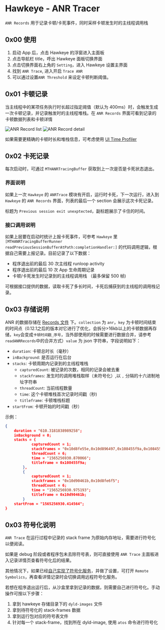 # Hawkeye - ANR Tracer

`ANR Records` 用于记录卡顿/卡死事件，同时采样卡顿发生时的主线程调用栈

## 0x00 使用

1. 启动 App 后，点击 Hawkeye 的浮窗进入主面板
2. 点击导航栏 title，呼出 Hawkeye 面板切换界面
3. 点击切换界面右上角的 `Setting`，进入 Hawkeye 设置主界面
4. 找到 `ANR Trace`, 进入开启 `Trace ANR`
5. 可以通过设置`ANR Threshold` 来设定卡顿判断阈值。

## 0x01 卡顿记录

当主线程中的某项任务执行时长超过指定阈值（默认为 400ms）时，会触发生成一次卡顿记录，并记录触发时的主线程堆栈。在 `ANR Records` 界面可看到记录的卡顿数据列表和卡顿详情

![ANR Record list](./anr-record-list.png) ![ANR Record detail](./anr-record-detail.png)

如果需要更精确的卡顿时长和堆栈信息，可考虑使用 [UI Time Profiler](./ui-time-profiler.md)

## 0x02 卡死记录

每次启动时，可通过  `MTHANRTracingBuffer` 获取到上一次是否是卡死状态退出。

### 界面说明

如果上一次 `Hawkeye` 的 `ANRTrace` 模块有开启，运行时卡死，下一次运行，进入到 `Hawkeye` 的 `ANR Records` 界面，列表的最后一个 section 会展示这次卡死记录。

标题为 `Previous session exit unexptected`，副标题展示了卡住的时间。

### 接口调用说明

如果上层要在启动时统计上报卡死事件，可参考 `Hawkeye` 里 `[MTHANRTracingBufferRunner readPreviousSessionBufferAtPath:completionHandler:]` 的代码调用逻辑，根据自己需要上报记录。目前记录了以下数据：

- 程序退出前的最后 30 次主线程 runloop activity
- 程序退出前的最后 10 次 App 生命周期记录
- 卡顿/卡死发生时记录到的主线程调用栈 （最多保留 500 帧)

可根据接口提供的数据，读取卡死了多长时间，卡死后捕获到的主线程的调用栈记录。

## 0x03 存储说明

ANR 的数据存储在 [Records 文件](./../hawkeye-storage-cn.md#0x02-内置插件存储数据说明) 下。`collection` 为 `anr`，`key` 为卡顿时间结束的时间点（0.12.1之后的版本对它进行了优化，会拆分>16kb以上的卡顿数据再存储，`key`会变成`卡顿时间戳_序号`，当外部使用的时候需要进行数据合并，请参考`readANRRecords`中的合并方式）`value` 为 json 字符串，字段说明如下：
- `duration`: 卡顿总时长（毫秒）
- `inBackground`: 是否运行在后台
- `stacks`: 卡顿周期内记录到的主线程堆栈
    - `capturedCount`: 被记录的次数，相同的记录会被去重
    - `stackframes`: 发生时的调用堆栈取样（未符号化）,以 `,` 分隔的十六进制地址字符串
    - `threadCount`: 当前线程数量
    - `time`: 这个卡顿堆栈首次记录时间戳（秒)
    - `titleframe`: 卡顿堆栈标题
- `startFrom`: 卡顿开始的时间戳（秒）

示例：

```json
{
    duration = "610.3181838989258";
    inBackground = 0;
    stacks = {
            capturedCount = 1;
            stackframes = "0x10d8fe55e,0x10d896497,0x108455f9a,0x108455c01,0x108455620,0x116a5d3d4,0x116a5d7b1,0x116888611,0x11687945f,0x1168a8865,0x10d8c4856,0x10d8bf2ed,0x10d8bf969,0x10d8bf055,0x10fa8fbaf,0x11687f88c,0x108460821,0x10e0084ac";
            threadCount = 6;
            time = "1565256930.870066";
            titleframe = 0x108455f9a;
        },
        {
            capturedCount = 1;
            stackframes = "0x10d90461b,0x10d8fe6f5";
            threadCount = 6;
            time = "1565256930.975193";
            titleframe = 0x10d90461b;
        }
    startFrom = "1565256930.414564";
}
```

## 0x03 符号化说明

`ANR Trace` 在运行过程中记录的 stack frame 为原始内存地址，需要进行符号化以便阅读。

如果是 debug 阶段或者程序包未去除符号表，则可直接使用 `ANR Trace` 主面板进入记录详情页查看符号化后的结果。

其他情况下，如果已经[自己实现了符号化服务](./../hawkeye-remote-symbolics.md)，并做了设置，可打开 `Remote Symbolics`，再查看详情记录时会切换调用远程符号化服务。

若想在程序退出运行后，从沙盒里拿到记录的数据，则需要自己进行符号化。手动操作可按以下步骤：

1. 拿到 hawkeye 存储目录下的 `dyld-images` 文件
2. 拿到待符号化的 stack-frames 数据
3. 拿到运行包对应的符号表文件
4. 针对每一个 stack-frame，找到所在 dyld-image, 使用 `atos` 命令进行符号化
